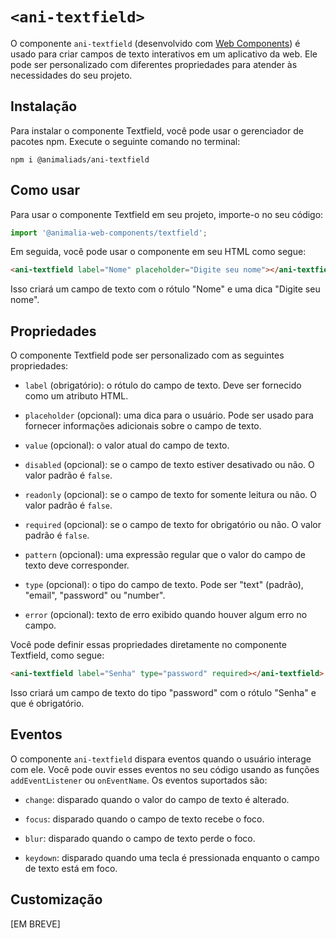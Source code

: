 # `<ani-textfield>`

O componente `ani-textfield` (desenvolvido com [Web Components](https://developer.mozilla.org/pt-BR/docs/Web/Web_Components)) é usado para criar campos de texto interativos em um aplicativo da web. Ele pode ser personalizado com diferentes propriedades para atender às necessidades do seu projeto.

## Instalação

Para instalar o componente Textfield, você pode usar o gerenciador de pacotes npm. Execute o seguinte comando no terminal:

```
npm i @animaliads/ani-textfield
```

## Como usar

Para usar o componente Textfield em seu projeto, importe-o no seu código:

```ts
import '@animalia-web-components/textfield';
```

Em seguida, você pode usar o componente em seu HTML como segue:

```html
<ani-textfield label="Nome" placeholder="Digite seu nome"></ani-textfield>
```

Isso criará um campo de texto com o rótulo "Nome" e uma dica "Digite seu nome".

## Propriedades

O componente Textfield pode ser personalizado com as seguintes propriedades:

- `label` (obrigatório): o rótulo do campo de texto. Deve ser fornecido como um atributo HTML.

- `placeholder` (opcional): uma dica para o usuário. Pode ser usado para fornecer informações adicionais sobre o campo de texto.

- `value` (opcional): o valor atual do campo de texto.

- `disabled` (opcional): se o campo de texto estiver desativado ou não. O valor padrão é `false`.

- `readonly` (opcional): se o campo de texto for somente leitura ou não. O valor padrão é `false`.

- `required` (opcional): se o campo de texto for obrigatório ou não. O valor padrão é `false`.

- `pattern` (opcional): uma expressão regular que o valor do campo de texto deve corresponder.

- `type` (opcional): o tipo do campo de texto. Pode ser "text" (padrão), "email", "password" ou "number".

- `error` (opcional): texto de erro exibido quando houver algum erro no campo.

Você pode definir essas propriedades diretamente no componente Textfield, como segue:

```html
<ani-textfield label="Senha" type="password" required></ani-textfield>
```

Isso criará um campo de texto do tipo "password" com o rótulo "Senha" e que é obrigatório.

## Eventos

O componente `ani-textfield` dispara eventos quando o usuário interage com ele. Você pode ouvir esses eventos no seu código usando as funções `addEventListener` ou `onEventName`. Os eventos suportados são:

- `change`: disparado quando o valor do campo de texto é alterado.

- `focus`: disparado quando o campo de texto recebe o foco.

- `blur`: disparado quando o campo de texto perde o foco.

- `keydown`: disparado quando uma tecla é pressionada enquanto o campo de texto está em foco.

## Customização

[EM BREVE]
